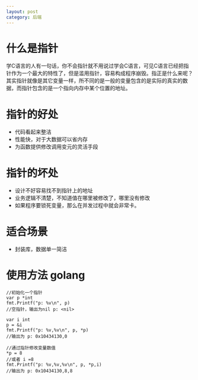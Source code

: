 ```yaml
---
layout: post
category: 后端
---
```


# 什么是指针

学C语言的人有一句话，你不会指针就不用说过学会C语言，可见C语言已经把指针作为一个最大的特性了，但是滥用指针，容易构成程序崩毁。指正是什么来呢？其实指针就像是其它变量一样，所不同的是一般的变量包含的是实际的真实的数据，而指针包含的是一个指向内存中某个位置的地址。

# 指针的好处

* 代码看起来整洁
* 性能快，对于大数据可以省内存
* 为函数提供修改调用变元的灵活手段

# 指针的坏处

* 设计不好容易找不到指针上的地址
* 业务逻辑不清楚，不知道值在哪里被修改了，哪里没有修改
* 如果程序要锁死变量，那么在并发过程中就会非常卡。

# 适合场景

* 封装库，数据单一简洁

# 使用方法 golang

```
//初始化一个指针
var p *int
fmt.Printf("p: %v\n", p)
//空指针，输出为nil p: <nil>

var i int
p = &i
fmt.Printf("p: %v,%v\n", p, *p)
//输出为 p: 0x10434130,0

//通过指针修改变量数值
*p = 8
//或者 i =8
fmt.Printf("p: %v,%v,%v\n", p, *p,i)
//输出为 p: 0x10434130,8,8
```




